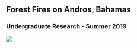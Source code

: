 ## Forest Fires on Andros, Bahamas
### Undergraduate Research - Summer 2019
<image src="images/GWilkins_Bahamas_Burn_poster.PNG"/>

